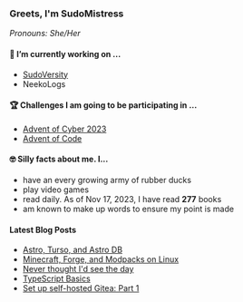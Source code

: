 ### Greets, I'm SudoMistress

_Pronouns: She/Her_

#### 🔭 I’m currently working on ...

- [SudoVersity](https://www.sudoversity.fyi)
- NeekoLogs

#### 🏆 Challenges I am going to be participating in ...

- [Advent of Cyber 2023](https://tryhackme.com/room/adventofcyber2023)
- [Advent of Code](https://adventofcode.com)

#### 🤓 Silly facts about me. I...

- have an every growing army of rubber ducks
- play video games
- read daily. As of Nov 17, 2023, I have read **277** books
- am known to make up words to ensure my point is made

#### Latest Blog Posts

<!-- BLOG-POST-LIST:START -->
- [Astro, Turso, and Astro DB](https://www.sudoversity.fyi/posts/astro-turso-astro-db/)
- [Minecraft, Forge, and Modpacks on Linux](https://www.sudoversity.fyi/posts/minecraft-forge-modpacks-linux/)
- [Never thought I&#39;d see the day](https://www.sudoversity.fyi/posts/never-thought-see-day/)
- [TypeScript Basics](https://www.sudoversity.fyi/posts/typescript-basics/)
- [Set up self-hosted Gitea: Part 1](https://www.sudoversity.fyi/posts/self-hosted-gitea-part-1/)
<!-- BLOG-POST-LIST:END -->
